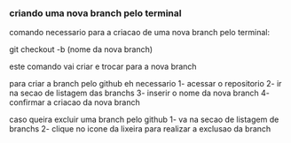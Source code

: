 ### criando uma nova branch pelo terminal 

comando necessario para a criacao de uma nova branch pelo terminal:

git checkout -b (nome da nova branch)

este comando vai criar e trocar para a nova branch

para criar a branch pelo github eh necessario
1- acessar o repositorio
2- ir na secao de listagem das branchs 
3- inserir o nome da nova branch
4- confirmar a criacao da nova branch

caso queira excluir uma branch pelo github
1- va na secao de listagem de branchs 
2- clique no icone da lixeira para realizar a exclusao da branch
